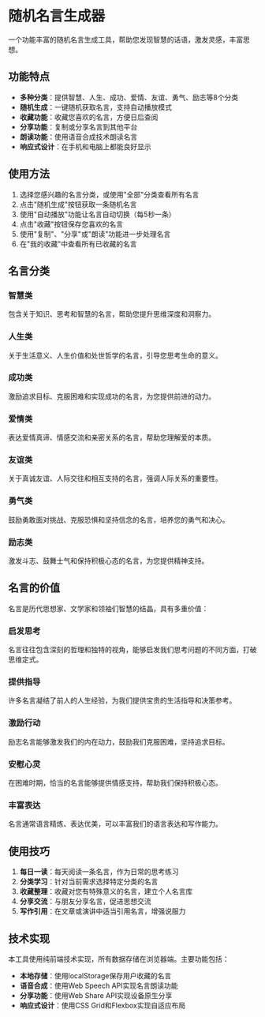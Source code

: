 <script setup>
import QuoteGenerator from '../.vitepress/theme/components/quote-generator/index.vue'
</script>

# 随机名言生成器

一个功能丰富的随机名言生成工具，帮助您发现智慧的话语，激发灵感，丰富思想。

<QuoteGenerator></QuoteGenerator>

## 功能特点

- **多种分类**：提供智慧、人生、成功、爱情、友谊、勇气、励志等8个分类
- **随机生成**：一键随机获取名言，支持自动播放模式
- **收藏功能**：收藏您喜欢的名言，方便日后查阅
- **分享功能**：复制或分享名言到其他平台
- **朗读功能**：使用语音合成技术朗读名言
- **响应式设计**：在手机和电脑上都能良好显示

## 使用方法

1. 选择您感兴趣的名言分类，或使用"全部"分类查看所有名言
2. 点击"随机生成"按钮获取一条随机名言
3. 使用"自动播放"功能让名言自动切换（每5秒一条）
4. 点击"收藏"按钮保存您喜欢的名言
5. 使用"复制"、"分享"或"朗读"功能进一步处理名言
6. 在"我的收藏"中查看所有已收藏的名言

## 名言分类

### 智慧类
包含关于知识、思考和智慧的名言，帮助您提升思维深度和洞察力。

### 人生类
关于生活意义、人生价值和处世哲学的名言，引导您思考生命的意义。

### 成功类
激励追求目标、克服困难和实现成功的名言，为您提供前进的动力。

### 爱情类
表达爱情真谛、情感交流和亲密关系的名言，帮助您理解爱的本质。

### 友谊类
关于真诚友谊、人际交往和相互支持的名言，强调人际关系的重要性。

### 勇气类
鼓励勇敢面对挑战、克服恐惧和坚持信念的名言，培养您的勇气和决心。

### 励志类
激发斗志、鼓舞士气和保持积极心态的名言，为您提供精神支持。

## 名言的价值

名言是历代思想家、文学家和领袖们智慧的结晶，具有多重价值：

### 启发思考
名言往往包含深刻的哲理和独特的视角，能够启发我们思考问题的不同方面，打破思维定式。

### 提供指导
许多名言凝结了前人的人生经验，为我们提供宝贵的生活指导和决策参考。

### 激励行动
励志名言能够激发我们的内在动力，鼓励我们克服困难，坚持追求目标。

### 安慰心灵
在困难时期，恰当的名言能够提供情感支持，帮助我们保持积极心态。

### 丰富表达
名言通常语言精炼、表达优美，可以丰富我们的语言表达和写作能力。

## 使用技巧

1. **每日一读**：每天阅读一条名言，作为日常的思考练习
2. **分类学习**：针对当前需求选择特定分类的名言
3. **收藏整理**：收藏对您有特殊意义的名言，建立个人名言库
4. **分享交流**：与朋友分享名言，促进思想交流
5. **写作引用**：在文章或演讲中适当引用名言，增强说服力

## 技术实现

本工具使用纯前端技术实现，所有数据存储在浏览器端。主要功能包括：

- **本地存储**：使用localStorage保存用户收藏的名言
- **语音合成**：使用Web Speech API实现名言朗读功能
- **分享功能**：使用Web Share API实现设备原生分享
- **响应式设计**：使用CSS Grid和Flexbox实现自适应布局
